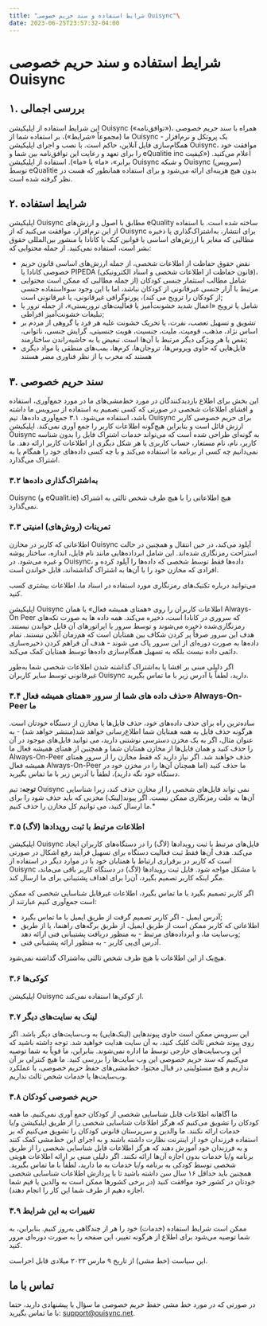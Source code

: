 ```yaml
---
title: "شرایط استفاده و سند حریم خصوصی Ouisync"\
date: 2023-06-25T23:57:32-04:00
---
```



# شرایط استفاده و سند حریم خصوصی Ouisync

## ۱. بررسی اجمالی
این شرایط استفاده از اپلیکیشن Ouisync («توافق‌نامه»)، همراه با سند حریم خصوصی ما
(مجموعاً «شرایط»)، بر استفاده شما از Ouisync - یک پروتکل و نرم‌افزار همگام‌سازی
فایل آنلاین، حاکم است. با نصب و اجرای اپلیکیشن Ouisync، موافقت خود را برای تعهد
و رعایت این توافق‌نامه بین شما و eQualitie inc اعلام می‌کنید. («کیفیت برابر»،
«ما» یا «ما»). استفاده از اپلیکیشن Ouisync و شبکه Ouisync (سرویس) توسط eQualitie
بدون هیچ هزینه‌ای ارائه می‌شود و برای استفاده همانطور که هست در نظر گرفته‌ شده
است.

## ۲. شرایط استفاده
اپلیکیشن Ouisync مطابق با اصول و ارزش‌های eQuality ساخته شده است. با استفاده از
این نرم‌افزار، موافقت می‌کنید که از Ouisync برای انتشار، به‌اشتراک‌گذاری یا
ذخیره مطالبی که مغایر با ارزش‌های اساسی یا قوانین کبک یا کانادا یا منشور
بین‌المللی حقوق بشر است، استفاده نمی‌کنید. از جمله محتوایی که:
* نقض حقوق حفاظت از اطلاعات شخصی، از جمله ارزش‌های اساسی قانون حریم خصوصی کانادا
  یا PIPEDA (قانون حفاظت از اطلاعات شخصی و اسناد الکترونیکی)،
* شامل مطالب استثمار جنسی کودکان (از جمله مطالبی که ممکن است محتوایی مرتبط با
  آزار جنسی غیرقانونی از کودکان نباشد، اما با این وجود سوءاستفاده جنسی از کودکان
  را ترویج می کند)، پورنوگرافی غیرقانونی، یا غیرقانونی است;
* شامل یا ترویج «اعمال شدید خشونت‌آمیز یا فعالیت‌های تروریستی»، از جمله ترور یا
  تبلیغات خشونت‌آمیز افراطی;
* تشویق و تسهیل تعصب، نفرت، یا تحریک خشونت علیه هر فرد یا گروهی از مردم بر اساس
  نژاد، مذهب، قومیت، ملیت، جنسیت، هویت جنسیتی، گرایش جنسی، ناتوانی، نقص یا هر
  ویژگی دیگر مرتبط با آن‌ها است. تبعیض یا به حاشیه‌راندن ساختارمند;
* فایل‌هایی که حاوی ویروس‌ها، تروجان‌ها، کرم‌ها، بمب‌های منطقی یا مواد دیگری
  هستند که مخرب یا از نظر فناوری مضر هستند

## ۳. سند حریم خصوصی

این بخش برای اطلاع بازدیدکنندگان در مورد خط‌مشی‌های ما در مورد جمع‌آوری، استفاده
و افشای اطلاعات شخصی در صورتی که کسی تصمیم به استفاده از سرویس ما داشته باشد،
استفاده می‌شود. ۳.۱ جمع‌آوری داده‌ها. تیم Ouisync برای حریم خصوصی کاربر ارزش
قائل است و بنابراین هیچ‌گونه اطلاعات کاربر را جمع آوری نمی‌کند. اپلیکیشن Ouisync
به گونه‌ای طراحی شده است که می‌تواند خدمات اشتراک فایل را بدون شناسه کاربر، نام،
نام مستعار، حساب کاربری یا هر شکل دیگری از اطلاعات کاربر ارائه دهد. ما نمی‌دانیم
چه کسی از برنامه ما استفاده می‌کند و با چه کسی داده‌های خود را همگام یا به
اشتراک می‌گذارد.

### ۳.۲ به‌اشتراک‌گذاری داده‌ها
Ouisync (و eQualit.ie) هیچ اطلاعاتی را با هیچ طرف شخص ثالثی به اشتراک نمی‌گذارد.

### ۳.۳ تمرینات (روش‌های) امنیتی
اطلاعاتی که کاربر در مخازن Ouisync آپلود می‌کند، در حین انتقال و همچنین در حالت
استراحت رمزنگاری شده‌اند. این شامل ابرداده‌هایی مانند نام فایل، اندازه، ساختار
پوشه و غیره می‌شود. در Ouisync، داده‌ها فقط توسط شخصی که داده‌ها را آپلود کرده و
افرادی که مخازن خود را با آن‌ها به اشتراک گذاشته‌اند، قابل خواندن است.

می‌توانید درباره تکنیک‌های رمزنگاری مورد استفاده در اسناد ما، اطلاعات بیشتری کسب
کنید.

اپلیکیشن Ouisync اطلاعات کاربران را روی «همتای همیشه فعال» یا همان Always-On
Peer که سروری در کانادا است، ذخیره می‌کند. همه داده ها به صورت تکه‌های
رمزنگاری‌شده ذخیره می‌شوند و توسط سرور یا اپراتورهای آن قابل خواندن نیستند. هدف
این سرور صرفاً پر کردن شکاف بین همتایان است که هم‌زمان آنلاین نیستند. تمام
داده‌ها به صورت دوره‌ای از این سرور پاک می شوند - هدف آن فراهم کردن ذخیره‌سازی
دائمی داده نیست بلکه به تسهیل همگام‌سازی داده‌ها توسط همتایان کمک می‌کند.

اگر دلیلی مبنی بر افشا یا به‌اشتراک گذاشته شدن اطلاعات شخصی شما به‌طور غیرقانونی
توسط سایر کاربران Ouisync دارید، لطفاً با آدرس زیر با ما تماس بگیرید.

### ۳.۴ حذف داده های شما از سرور «همتای همیشه فعال» Always-On-Peer ما
ساده‌ترین راه برای حذف داده‌های خود، حذف فایل‌ها یا مخازن از دستگاه خودتان است.
هرگونه حذف فایل به همه همتایان شما اطلاع‌رسانی خواهد شد(منتشر خواهد شد) - به
عنوان مثال، اگر به یک مخزن دسترسی نوشتنی دارید، می توانید فایل‌های موجود در آن
را حذف کنید و همان فایل‌ها از مخازن همتایان شما و همچنین از همتای همیشه فعال ما
Always-On-Peer حذف خواهند شد. اگر نیاز دارید که فقط مخازن را از سرور همتای همیشه
فعال Always-On-Peer ما حذف کنید (اما همچنان آن‌ها را در مخزن خود در دستگاه خود
نگه دارید)، لطفاً با آدرس زیر با ما تماس بگیرید.

**توجه:** تیم Ouisync نمی تواند فایل‌های شخصی را از مخازن حذف کند، زیرا شناسایی
آن‌ها به علت رمزنگاری ممکن نیست. اگر پیوند(لینک) مخزنی که باید حذف شود را برای
ما ارسال کنید، می توانیم کل مخازن را حذف کنیم.*

### ۳.۵ اطلاعات مرتبط با ثبت رویدادها (لاگ)
اپلیکیشن Ouisync فایل‌های مرتبط با ثبت رویدادها (لاگ) را در دستگاه‌های کاربران
ایجاد می‌کند. هدف آن‌ها فقط ثبت فعالیت دستگاه برای تسهیل فرآیند رفع اشکال در
صورتی است که کاربر در برقراری ارتباط با همتایان خود یا در موارد دیگر در استفاده
از Ouisync با مشکل مواجه شود. فایل ثبت رویدادها (لاگ) در دستگاه کاربر باقی
می‌ماند، مگر اینکه کاربر تصمیم بگیرد، آن‌را برای اهداف پشتیبانی برای ما ارسال
کند.

اگر کاربر تصمیم بگیرد با ما تماس بگیرد، اطلاعات غیرقابل شناسایی شخصی که ممکن است
جمع‌آوری کنیم عبارتند از:
* آدرس ایمیل - اگر کاربر تصمیم گرفت از طریق ایمیل با ما تماس بگیرد;
* اطلاعاتی که کاربر ممکن است از طریق ایمیل، از طریق برگه‌های راهنما، یا از طریق
  وب‌سایت ما، و ابرداده‌های مرتبط - به منظور دریافت پشتیبانی فنی ارائه دهد;
* آدرس آی‌پی کاربر - به منظور ارائه پشتیبانی فنی.

هیچ‌یک از این اطلاعات با هیچ طرف شخص ثالثی به‌اشتراک گذاشته نمی‌شود.

### ۳.۶ کوکی‌ها
اپلیکیشن Ouisync از کوکی‌ها استفاده نمی‌کند.

### ۳.۷ لینک به سایت‌های دیگر
این سرویس ممکن است حاوی پیوندهایی (لینک‌هایی) به وب‌سایت‌های دیگر باشد. اگر روی
پیوند شخص ثالث کلیک کنید، به آن سایت هدایت خواهید شد. توجه داشته باشید که این
وب‌سایت‌های خارجی توسط ما اداره نمی‌شوند. بنابراین، ما قویاً به شما توصیه
می‌کنیم که سند حریم خصوصی این وب سایت‌ها را بررسی کنید. ما هیچ کنترلی بر آن
نداریم و هیچ مسئولیتی در قبال محتوا، خط‌مشی‌های حفظ حریم خصوصی، یا عملکرد
وب‌سایت‌ها یا خدمات شخص ثالث نداریم.

### ۳.۸ حریم خصوصی کودکان
ما آگاهانه اطلاعات قابل شناسایی شخصی از کودکان جمع آوری نمی‌کنیم. ما همه کودکان
را تشویق می‌کنیم که هرگز اطلاعات شناسایی شخصی را از طریق اپلیکیشن و/یا خدمات
ارائه نکنند. ما والدین و سرپرستان قانونی کودکان را تشویق می‌کنیم که بر استفاده
فرزندان خود از اینترنت نظارت داشته باشند و به اجرای این خط‌مشی کمک کنند و به
فرزندان خود آموزش دهند که هرگز اطلاعات قابل شناسایی شخصی را از طریق برنامه و/یا
خدمات بدون اجازه آن‌ها ارائه نکنند. اگر دلیلی مبنی بر ارائه اطلاعات هویتی شخصی
توسط کودکی به برنامه و/یا خدمات به ما دارید، لطفاً با ما تماس بگیرید. همچنین
باید حداقل ۱۶ سال سن داشته باشید تا با پردازش اطلاعات شناسایی شخصی خودتان در
کشور خود موافقت کنید (در برخی کشورها ممکن است به والدین یا قیم شما اجازه دهیم از
طرف شما این کار را انجام دهند).

### ۳.۹ تغییرات به این شرایط
ممکن است شرایط استفاده (خدمات) خود را هر از چندگاهی به‌روز کنیم. بنابراین، به
شما توصیه می‌شود برای اطلاع از هر‌گونه تغییر، این صفحه را به صورت دوره‌ای مرور
کنید.

این سیاست (خط مشی) از تاریخ ۹ مارس ۲۰۲۲ میلادی قابل اجراست.

## تماس با ما
در صورتی که در مورد خط مشی حفظ حریم خصوصی ما سؤال یا پیشنهادی دارید، حتما با ما
تماس بگیرید: support@ouisync.net.
